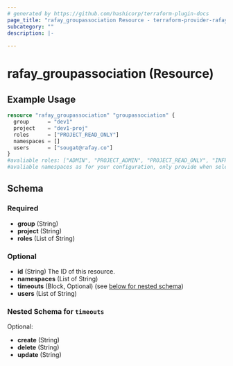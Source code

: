 ```yaml
---
# generated by https://github.com/hashicorp/terraform-plugin-docs
page_title: "rafay_groupassociation Resource - terraform-provider-rafay"
subcategory: ""
description: |-
  
---
```


# rafay_groupassociation (Resource)



## Example Usage

```terraform
resource "rafay_groupassociation" "groupassociation" {
  group      = "dev1"
  project    = "dev1-proj"
  roles      = ["PROJECT_READ_ONLY"]
  namespaces = []
  users      = ["sougat@rafay.co"]
}
#avaliable roles: ["ADMIN", "PROJECT_ADMIN", "PROJECT_READ_ONLY", "INFRA_ADMIN", "INFRA_READ_ONLY", "NAMESPACE_READ_ONLY", "NAMESPACE_ADMIN"]
#avaliable namespaces as for your configuration, only provide when selected roles are namespace options
```

<!-- schema generated by tfplugindocs -->
## Schema

### Required

- **group** (String)
- **project** (String)
- **roles** (List of String)

### Optional

- **id** (String) The ID of this resource.
- **namespaces** (List of String)
- **timeouts** (Block, Optional) (see [below for nested schema](#nestedblock--timeouts))
- **users** (List of String)

<a id="nestedblock--timeouts"></a>
### Nested Schema for `timeouts`

Optional:

- **create** (String)
- **delete** (String)
- **update** (String)


